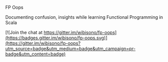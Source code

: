 FP Oops

Documenting confusion, insights while learning Functional Programming in Scala 


[![Join the chat at https://gitter.im/wibisono/fp-oops](https://badges.gitter.im/wibisono/fp-oops.svg)](https://gitter.im/wibisono/fp-oops?utm_source=badge&utm_medium=badge&utm_campaign=pr-badge&utm_content=badge)
